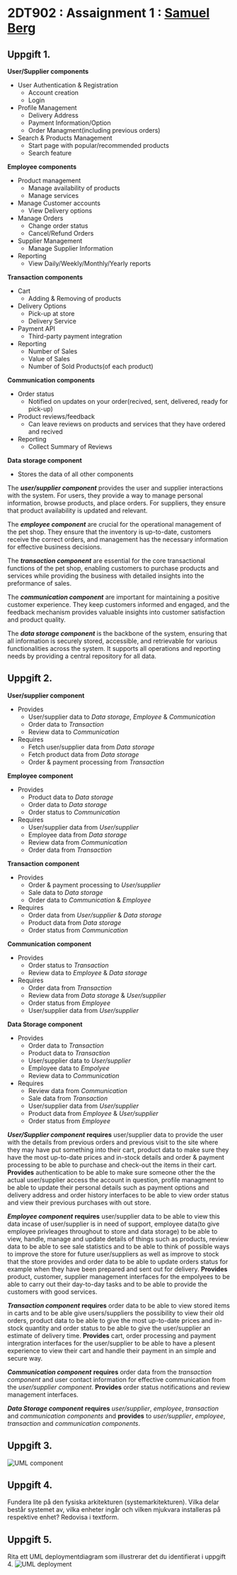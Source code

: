 # 2DT902 : Assaignment 1 : [Samuel Berg](mailto:sb224sc@student.lnu.se)

## Uppgift 1.

**User/Supplier components**
- User Authentication & Registration
    * Account creation
    * Login
- Profile Management
    * Delivery Address
    * Payment Information/Option
    * Order Managment(including previous orders)
- Search & Products Management
    * Start page with popular/recommended products
    * Search feature

**Employee components**
- Product management
    * Manage availability of products
    * Manage services
- Manage Customer accounts
    * View Delivery options
- Manage Orders
    * Change order status
    * Cancel/Refund Orders
- Supplier Management
    * Manage Supplier Information
- Reporting
    * View Daily/Weekly/Monthly/Yearly reports

**Transaction components**
- Cart
    * Adding & Removing of products
- Delivery Options
    * Pick-up at store
    * Delivery Service
- Payment API
    * Third-party payment integration
- Reporting
    * Number of Sales
    * Value of Sales
    * Number of Sold Products(of each product)

**Communication components**
- Order status
    * Notified on updates on your order(recived, sent, delivered, ready for pick-up)
- Product reviews/feedback
    * Can leave reviews on products and services that they have ordered and recived
- Reporting
    * Collect Summary of Reviews

**Data storage component**
- Stores the data of all other components

The ***user/supplier component*** provides the user and supplier interactions with the system. For users, they provide a way to manage personal information, browse products, and place orders. For suppliers, they ensure that product availability is updated and relevant.

The ***employee component*** are crucial for the operational management of the pet shop. They ensure that the inventory is up-to-date, customers receive the correct orders, and management has the necessary information for effective business decisions.

The ***transaction component*** are essential for the core transactional functions of the pet shop, enabling customers to purchase products and services while providing the business with detailed insights into the preformance of sales.

The ***communication component*** are important for maintaining a positive customer experience. They keep customers informed and engaged, and the feedback mechanism provides valuable insights into customer satisfaction and product quality.

The ***data storage component*** is the backbone of the system, ensuring that all information is securely stored, accessible, and retrievable for various functionalities across the system. It supports all operations and reporting needs by providing a central repository for all data.

## Uppgift 2. 

**User/supplier component**
- Provides
    * User/supplier data to *Data storage*, *Employee* & *Communication*
    * Order data to *Transaction*
    * Review data to *Communication*
- Requires
    * Fetch user/supplier data from *Data storage*
    * Fetch product data from *Data storage*
    * Order & payment processing from *Transaction*

**Employee component**
- Provides
    * Product data to *Data storage*
    * Order data to *Data storage*
    * Order status to *Communication*
- Requires
    * User/supplier data from *User/supplier*
    * Employee data from *Data storage*
    * Review data from *Communication*
    * Order data from *Transaction*

**Transaction component**
- Provides
    * Order & payment processing to *User/supplier*
    * Sale data to *Data storage*
    * Order data to *Communication* & *Employee*
- Requires
    * Order data from *User/supplier* & *Data storage*
    * Product data from *Data storage*
    * Order status from *Communication*

**Communication component**
- Provides
    * Order status to *Transaction*
    * Review data to *Employee* & *Data storage*
- Requires
    * Order data from *Transaction*
    * Review data from *Data storage* & *User/supplier*
    * Order status from *Employee*
    * User/supplier data from *User/supplier*

**Data Storage component**
- Provides
    * Order data to *Transaction*
    * Product data to *Transaction*
    * User/supplier data to *User/supplier*
    * Employee data to *Empolyee*
    * Review data to *Communication*
- Requires
    * Review data from *Communication*
    * Sale data from *Transaction*
    * User/supplier data from *User/supplier*
    * Product data from *Employee* & *User/supplier*
    * Order status from *Employee*

***User/Supplier component*** **requires** user/supplier data to provide the user with the details from previous orders and previous visit to the site where they may have put something into their cart, product data to make sure they have the most up-to-date prices and in-stock details and order & payment processing to be able to purchase and check-out the items in their cart. **Provides** authentication to be able to make sure someone other the the actual user/supplier access the account in question, profile managment to be able to update their personal details such as payment options and delivery address and order history interfaces to be able to view order status and view their previous purchases with out store.

***Employee component*** **requires** user/supplier data to be able to view this data incase of user/supplier is in need of support, employee data(to give employee privleages throughout to store and data storage) to be able to view, handle, manage and update details of things such as products, review data to be able to see sale statistics and to be able to think of possible ways to improve the store for future user/suppliers as well as improve to stock that the store provides and order data to be able to update orders status for example when they have been prepared and sent out for delivery. **Provides** product, customer, supplier management interfaces for the empolyees to be able to carry out their day-to-day tasks and to be able to provide the customers with good services.

***Transaction component*** **requires** order data to be able to view stored items in carts and to be able give users/suppliers the possibility to view their old orders, product data to be able to give the most up-to-date prices and in-stock quantity and order status to be able to give the user/supplier an estimate of delivery time. **Provides** cart, order processing and payment intergration interfaces for the user/supplier to be able to have a plesent experience to view their cart and handle their payment in an simple and secure way.

***Communication component*** **requires** order data from the *transaction component* and user contact information for effective communication from the *user/supplier component*. **Provides** order status notifications and review management interfaces.

***Data Storage component*** **requires** *user/supplier*, *employee*, *transaction* and *communication components* and **provides** to *user/supplier*, *employee*, *transaction* and *communication components*.


## Uppgift 3.

![UML component](./img/task3.drawio.png)

## Uppgift 4.
Fundera lite på den fysiska arkitekturen (systemarkitekturen). Vilka delar består
systemet av, vilka enheter ingår och vilken mjukvara installeras på respektive enhet?
Redovisa i textform.

## Uppgift 5.
Rita ett UML deploymentdiagram som illustrerar det du identifierat i uppgift 4.
![UML deployment](./img/)
